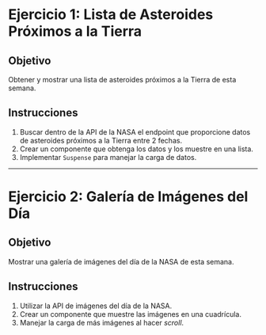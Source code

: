 # Ejercicio 1: Lista de Asteroides Próximos a la Tierra

## Objetivo
Obtener y mostrar una lista de asteroides próximos a la Tierra de esta semana.

## Instrucciones
1. Buscar dentro de la API de la NASA el endpoint que proporcione datos de asteroides próximos a la Tierra entre 2 fechas.
2. Crear un componente que obtenga los datos y los muestre en una lista.
3. Implementar `Suspense` para manejar la carga de datos.

---

# Ejercicio 2: Galería de Imágenes del Día

## Objetivo
Mostrar una galería de imágenes del día de la NASA de esta semana.

## Instrucciones
1. Utilizar la API de imágenes del día de la NASA.
2. Crear un componente que muestre las imágenes en una cuadrícula.
3. Manejar la carga de más imágenes al hacer *scroll*.
